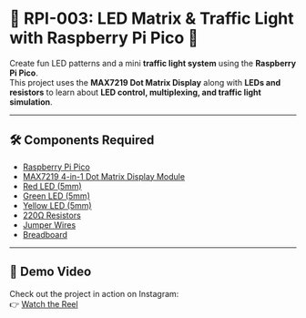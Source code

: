 
# 🔲 RPI-003: LED Matrix & Traffic Light with Raspberry Pi Pico 🔲  

Create fun LED patterns and a mini **traffic light system** using the **Raspberry Pi Pico**.  
This project uses the **MAX7219 Dot Matrix Display** along with **LEDs and resistors** to learn about **LED control, multiplexing, and traffic light simulation**.  

---

## 🛠️ Components Required  

- [Raspberry Pi Pico](https://robocraze.com/products/raspberry-pi-pico-h-pico-with-headers-soldered?_pos=1&_sid=a2f928871&_ss=r)  
- [MAX7219 4-in-1 Dot Matrix Display Module](https://robocraze.com/products/max7219-4-in-1-dot-matrix-display-module?_pos=4&_psq=led+matr&_ss=e&_v=1.0)  
- [Red LED (5mm)](https://robocraze.com/products/5mm-red-led-pack-of-11?_pos=1&_sid=c572c40f1&_ss=r)  
- [Green LED (5mm)](https://robocraze.com/products/5mm-yellow-ledpack-of-10?_pos=8&_sid=c572c40f1&_ss=r)  
- [Yellow LED (5mm)](https://robocraze.com/products/5mm-green-led-pack-of-10?_pos=2&_sid=c572c40f1&_ss=r)  
- [220Ω Resistors](https://robocraze.com/products/220-ohm-resistor-pack-of-10?_pos=4&_sid=6a12b5351&_ss=r)  
- [Jumper Wires](https://robocraze.com/products/f2m-jumper-wires-20cm-40pcs?_pos=1&_sid=cbc69597b&_ss=r)  
- [Breadboard](https://robocraze.com/products/breadboard?_pos=3&_psq=breadboard&_ss=e&_v=1.0)  

---

## 🎥 Demo Video  
Check out the project in action on Instagram:  
👉 [Watch the Reel](https://www.instagram.com/reel/DNnk7amzxaL/?igsh=MXA5eW5sam8wcGowNQ==)  

